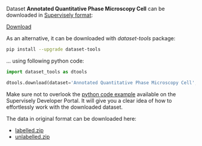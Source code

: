 Dataset **Annotated Quantitative Phase Microscopy Cell** can be downloaded in [Supervisely format](https://developer.supervisely.com/api-references/supervisely-annotation-json-format):

 [Download](https://assets.supervisely.com/remote/eyJsaW5rIjogInMzOi8vc3VwZXJ2aXNlbHktZGF0YXNldHMvMjMzOF9Bbm5vdGF0ZWQgUXVhbnRpdGF0aXZlIFBoYXNlIE1pY3Jvc2NvcHkgQ2VsbC9hbm5vdGF0ZWQtcXVhbnRpdGF0aXZlLXBoYXNlLW1pY3Jvc2NvcHktY2VsbC1EYXRhc2V0TmluamEudGFyIiwgInNpZyI6ICJXbmt6bDE3bFcwcnZBMXdvVXFUWkdzaTBXNjJ1QndrSkhyTURjUk9ucHB3PSJ9?response-content-disposition=attachment%3B%20filename%3D%22annotated-quantitative-phase-microscopy-cell-DatasetNinja.tar%22)

As an alternative, it can be downloaded with *dataset-tools* package:
``` bash
pip install --upgrade dataset-tools
```

... using following python code:
``` python
import dataset_tools as dtools

dtools.download(dataset='Annotated Quantitative Phase Microscopy Cell', dst_dir='~/dataset-ninja/')
```
Make sure not to overlook the [python code example](https://developer.supervisely.com/getting-started/python-sdk-tutorials/iterate-over-a-local-project) available on the Supervisely Developer Portal. It will give you a clear idea of how to effortlessly work with the downloaded dataset.

The data in original format can be downloaded here:

- [labelled.zip](https://zenodo.org/record/5153251/files/labelled.zip?download=1)
- [unlabelled.zip](https://zenodo.org/record/5153251/files/unlabelled.zip?download=1)
